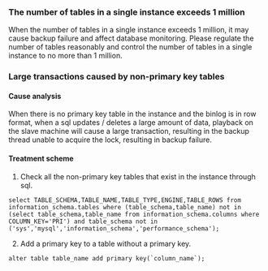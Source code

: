 ### The number of tables in a single instance exceeds 1 million

When the number of tables in a single instance exceeds 1 million, it may cause backup failure and affect database monitoring. Please regulate the number of tables reasonably and control the number of tables in a single instance to no more than 1 million.

### Large transactions caused by non-primary key tables

#### Cause analysis

When there is no primary key table in the instance and the binlog is in row format, when a sql updates / deletes a large amount of data, playback on the slave machine will cause a large transaction, resulting in the backup thread unable to acquire the lock, resulting in backup failure.

#### Treatment scheme

1. Check all the non-primary key tables that exist in the instance through sql.

```
select TABLE_SCHEMA,TABLE_NAME,TABLE_TYPE,ENGINE,TABLE_ROWS from information_schema.tables where (table_schema,table_name) not in (select table_schema,table_name from information_schema.columns where COLUMN_KEY='PRI') and table_schema not in ('sys','mysql','information_schema','performance_schema');
```

2. Add a primary key to a table without a primary key.

```
alter table table_name add primary key(`column_name`);
```
